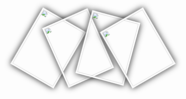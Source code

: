<html lang="en">
<head>
	<meta charset="UTF-8">
	<title>Document</title>
<style type="text/css">


ul{
    border: 1px solid #ccc;
    height: 300px;
    margin-top: 100px;
    background-color: grey;
    position: relative;

}
li{
	border: 5px solid white;
	box-shadow: 0 0 20px;
	list-style: none;
	width: 150px;
	height: 200px;
	float: left;
	position: absolute;
	transition-property: transform;
    transition-duration: 1.5s;
}
ul li:nth-child(1){
    top: 50px;
    left: 35%;
    transform: rotate(30deg);
}
ul li:nth-child(2){
	 top: 50px;
	 left: 45%;
	 transform: rotate(-24deg);
}
ul li:nth-child(3){
	 top: 50px;
	 left: 55%;
	 transform: rotate(15deg);
}
ul li:nth-child(4){
	 top: 50px;
	 left: 65%;
	 transform: rotate(-30deg);
}
img{
	width: 150px;
	height: 200px;
}
ul li:nth-child(1):hover{
	z-index: 1;
	transform: rotate(0deg);
	transform: scale(1.7);
}
ul li:nth-child(2):hover{
	z-index: 1;
	transform: rotate(0deg);
	transform: scale(1.7);
}
ul li:nth-child(3):hover{
	z-index: 1;
	transform: rotate(0deg);
	transform: scale(1.7);
}
ul li:nth-child(4):hover{
	z-index: 1;
	transform: rotate(0deg);
	transform: scale(1.7);
}
</style>
</head>
<body>
<ul>
	<li><img src="C:\Users\Public\Pictures\Sample Pictures\1.jpg" alt=""></li>
	<li><img src="C:\Users\Public\Pictures\Sample Pictures\2.jpg" alt=""></li>
	<li><img src="C:\Users\Public\Pictures\Sample Pictures\3.jpg" alt=""></li>
	<li><img src="C:\Users\Public\Pictures\Sample Pictures\4.jpg" alt=""></li>
</ul>
</body>
</html>
